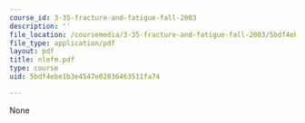 ```yaml
---
course_id: 3-35-fracture-and-fatigue-fall-2003
description: ''
file_location: /coursemedia/3-35-fracture-and-fatigue-fall-2003/5bdf4ebe1b3e4547e02836463511fa74_nlefm.pdf
file_type: application/pdf
layout: pdf
title: nlefm.pdf
type: course
uid: 5bdf4ebe1b3e4547e02836463511fa74

---
```

None